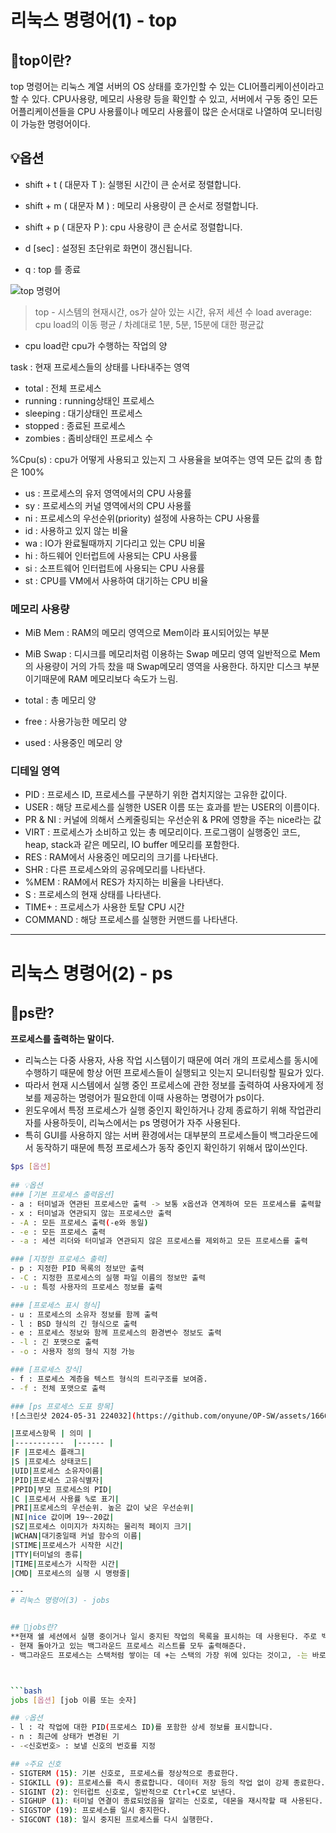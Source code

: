 # 리눅스 명령어(1) - top


## 📌top이란?
top 명령어는 리눅스 계열 서버의 OS 상태를 호가인할 수 있는 CLI어플리케이션이라고 할 수 있다.
CPU사용량, 메모리 사용량 등을 확인할 수 있고, 서버에서 구동 중인 모든 어플리케이션들을 CPU 사용률이나 메모리 사용률이 많은 순서대로 나열하여 모니터링이 가능한 명령어이다.

## 💡옵션
- shift + t ( 대문자 T ): 실행된 시간이 큰 순서로 정렬합니다.
- shift + m ( 대문자 M ) : 메모리 사용량이 큰 순서로 정렬합니다.
- shift + p ( 대문자 P ): cpu 사용량이 큰 순서로 정렬합니다.
- d [sec] : 설정된 초단위로 화면이 갱신됩니다.

- q : top 를 종료


![top 명령어](https://github.com/onyune/OP-SW/assets/166621162/50e3aac7-581a-4c38-8bdd-a74bc6141c0f)


>top - 시스템의 현재시간, os가 살아 있는 시간, 유저 세션 수
>load average: cpu load의 이동 평균 / 차례대로 1분, 5분, 15분에 대한 평균값
* cpu load란 cpu가 수행하는 작업의 양

task : 현재 프로세스들의 상태를 나타내주는 영역

- total : 전체 프로세스
- running : running상태인 프로세스
- sleeping : 대기상태인 프로세스
- stopped : 종료된 프로세스
- zombies : 좀비상태인 프로세스 수

%Cpu(s) : cpu가 어떻게 사용되고 있는지 그 사용율을 보여주는 영역
모든 값의 총 합은 100% 

- us : 프로세스의 유저 영역에서의 CPU 사용률
- sy : 프로세스의 커널 영역에서의 CPU 사용률
- ni : 프로세스의 우선순위(priority) 설정에 사용하는 CPU 사용률
- id : 사용하고 있지 않는 비율
- wa : IO가 완료될때까지 기다리고 있는 CPU 비율
- hi : 하드웨어 인터럽트에 사용되는 CPU 사용률
- si : 소프트웨어 인터럽트에 사용되는 CPU 사용률
- st : CPU를 VM에서 사용하여 대기하는 CPU 비율


### 메모리 사용량

- MiB Mem : RAM의 메모리 영역으로 Mem이라 표시되어있는 부분
- MiB Swap : 디시크를 메모리처럼 이용하는 Swap 메모리 영역
일반적으로 Mem의 사용량이 거의 가득 찼을 때 Swap메모리 영역을 사용한다. 
하지만 디스크 부분이기때문에 RAM 메모리보다 속도가 느림.

- total : 총 메모리 양
- free : 사용가능한 메모리 양
- used : 사용중인 메모리 양

### 디테일 영역
- PID : 프로세스 ID, 프로세스를 구분하기 위한 겹치지않는 고유한 값이다.
- USER : 해당 프로세스를 실행한 USER 이름 또는 효과를 받는 USER의 이름이다.
- PR & NI : 커널에 의해서 스케줄링되는 우선순위 & PR에 영향을 주는 nice라는 값
- VIRT : 프로세스가 소비하고 있는 총 메모리이다. 프로그램이 실행중인 코드, heap, stack과 같은 메모리, IO buffer 메모리를 포함한다.
- RES : RAM에서 사용중인 메모리의 크기를 나타낸다.
- SHR : 다른 프로세스와의 공유메모리를 나타낸다.
- %MEM : RAM에서 RES가 차지하는 비율을 나타낸다.
- S : 프로세스의 현재 상태를 나타낸다.
- TIME+ : 프로세스가 사용한 토탈 CPU 시간
- COMMAND : 해당 프로세스를 실행한 커맨드를 나타낸다.

---
# 리눅스 명령어(2) - ps


## 📌ps란?
**프로세스를 출력하는 말이다.**
- 리눅스는 다중 사용자, 사용 작업 시스템이기 때문에 여러 개의 프로세스를 동시에 수행하기 때문에 항상 어떤 프로세스들이 실행되고 잇는지 모니터링할 필요가 있다.
- 따라서 현재 시스템에서 실행 중인 프로세스에 관한 정보를 출력하여 사용자에게 정보를 제공하는 명령어가 필요한데 이때 사용하는 명령어가 ps이다.
- 윈도우에서 특정 프로세스가 실행 중인지 확인하거나 강제 종료하기 위해 작업관리자를 사용하듯이, 리눅스에서는 ps 명령어가 자주 사용된다.
- 특히 GUI를 사용하지 않는 서버 환경에서는 대부분의 프로세스들이 백그라운드에서 동작하기 때문에 특정 프로세스가 동작 중인지 확인하기 위해서 많이쓰인다.


```bash
$ps [옵션]
 
## 💡옵션
### [기본 프로세스 출력옵션]
- a : 터미널과 연관된 프로세스만 출력 -> 보통 x옵션과 연계하여 모든 프로세스를 출력할 때 사
- x : 터미널과 연관되지 않는 프로세스만 출력
- -A : 모든 프로세스 출력(-e와 동일)
- -e : 모든 프로세스 출력
- -a : 세션 리더와 터미널과 연관되지 않은 프로세스를 제외하고 모든 프로세스를 출력

### [지정한 프로세스 출력]
- p : 지정한 PID 목록의 정보만 출력
- -C : 지정한 프로세스의 실행 파일 이름의 정보만 출력
- -u : 특정 사용자의 프로세스 정보를 출력

### [프로세스 표시 형식]
- u : 프로세스의 소유자 정보를 함께 출력
- l : BSD 형식의 긴 형식으로 출력
- e : 프로세스 정보와 함께 프로세스의 환경변수 정보도 출력
- -l : 긴 포맷으로 출력
- -o : 사용자 정의 형식 지정 가능

### [프로세스 장식]
- f : 프로세스 계층을 텍스트 형식의 트리구조를 보여줌.
- -f : 전체 포맷으로 출력

### [ps 프로세스 도표 항목]
![스크린샷 2024-05-31 224032](https://github.com/onyune/OP-SW/assets/166621162/a3d132c6-64e7-423e-808b-30c78ceb908f)

|프로세스항목 | 의미 |
|-----------  |------ |
|F |프로세스 플래그|
|S |프로세스 상태코드|
|UID|프로세스 소유자이름|
|PID|프로세스 고유식별자|
|PPID|부모 프로세스의 PID|
|C |프로세서 사용률 %로 표기|
|PRI|프로세스의 우선순위. 높은 값이 낮은 우선순위|
|NI|nice 값이며 19~-20값|
|SZ|프로세스 이미지가 차지하는 물리적 페이지 크기|
|WCHAN|대기중일때 커널 함수의 이름|
|STIME|프로세스가 시작한 시간|
|TTY|터미널의 종류|
|TIME|프로세스가 시작한 시간|
|CMD| 프로세스의 실행 시 명령줄|

---
# 리눅스 명령어(3) - jobs


## 📌jobs란?
**현재 쉘 세션에서 실행 중이거나 일시 중지된 작업의 목록을 표시하는 데 사용된다. 주로 백그라운드 및 중지된 작업을 모니터링하고 관리할 때 유용하다.**
- 현재 돌아가고 있는 백그라운드 프로세스 리스트를 모두 출력해준다.
- 백그라운드 프로세스는 스택처럼 쌓이는 데 +는 스택의 가장 위에 있다는 것이고, -는 바로 그 다음 밑에 있다는 것이다.



```bash
jobs [옵션] [job 이름 또는 숫자]

## 💡옵션
- l : 각 작업에 대한 PID(프로세스 ID)를 포함한 상세 정보를 표시합니다.
- n : 최근에 상태가 변경된 기
- -<신호번호> : 보낼 신호의 번호를 지정

## ⭐주요 신호
- SIGTERM (15): 기본 신호로, 프로세스를 정상적으로 종료한다.
- SIGKILL (9): 프로세스를 즉시 종료합니다. 데이터 저장 등의 작업 없이 강제 종료한다.
- SIGINT (2): 인터럽트 신호로, 일반적으로 Ctrl+C로 보낸다.
- SIGHUP (1): 터미널 연결이 종료되었음을 알리는 신호로, 데몬을 재시작할 때 사용된다.
- SIGSTOP (19): 프로세스를 일시 중지한다.
- SIGCONT (18): 일시 중지된 프로세스를 다시 실행한다.
